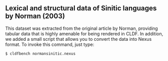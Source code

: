 ## Lexical and structural data of Sinitic languages by Norman (2003)

This dataset was extracted from the original article by Norman, providing tabular data that is highly amenable for being rendered in CLDF. 
In addition, we added a small script that allows you to convert the data into Nexus format. To invoke this command, just type:

```
$ cldfbench normansinitic.nexus
```

